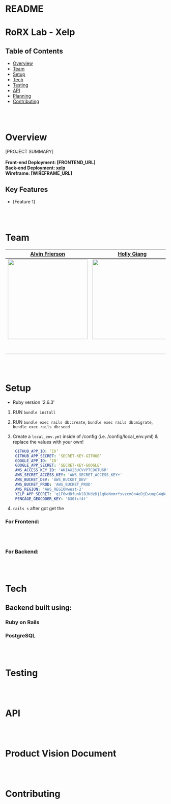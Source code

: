 # README
# RoRX Lab - Xelp

## Table of Contents

- [Overview](#Overview)
- [Team](#Team)
- [Setup](#Setup)
- [Tech](#Tech)
- [Testing](#Testing)
- [API](#API)
- [Planning](#Planning)
- [Contributing](#Contributing)

<br/>
<br/>

# Overview

[PROJECT SUMMARY] <br/><br/>
<strong>Front-end Deployment: [FRONTEND_URL]<br/>
Back-end Deployment: [xelp](https://xelp-development.herokuapp.com) <br/>
Wireframe: [WIREFRAME_URL] </strong>

## Key Features

- [Feature 1]

<br/>
<br/>

# Team

|                                      [Alvin Frierson](https://github.com/ajfrierson)                                      |                                        [Holly Giang](https://github.com/holly-g)                                         |                                     [Luis Martinez](https://github.com/luiscmartinez)                                     |                                        [Cesar Mejia](https://github.com/cesarnml)                                         |                                                                   [Brad Mortenson](https://github.com/brad-mortenson)                                                                   |                                      [Tylar Pierson](https://github.com/tylarpierson)                                      |
| :-----------------------------------------------------------------------------------------------------------------------: | :----------------------------------------------------------------------------------------------------------------------: | :-----------------------------------------------------------------------------------------------------------------------: | :-----------------------------------------------------------------------------------------------------------------------: | :-------------------------------------------------------------------------------------------------------------------------------------------------------------------------------------: | :------------------------------------------------------------------------------------------------------------------------: |
| [<img src="https://avatars2.githubusercontent.com/u/44757584?s=400&v=4" width = "250" />](https://github.com/ajfrierson)  |  [<img src="https://avatars1.githubusercontent.com/u/26711083?s=400&v=4" width = "250" />](https://github.com/holly-g)   | [<img src="https://avatars3.githubusercontent.com/u/36746854?s=400&v=4" width="250" />](https://github.com/luiscmartinez) |   [<img src="https://avatars0.githubusercontent.com/u/26180499?s=460&v=4" width="250" />](https://github.com/cesarnml)    | [<img src="https://avatars1.githubusercontent.com/u/40773193?s=400&v=4https://avatars1.githubusercontent.com/u/40773193?s=400&v=4" width = "250" />](https://github.com/brad-mortenson) | [<img src="https://avatars1.githubusercontent.com/u/22663533?s=400&v=4" width = "250" />](https://github.com/tylarpierson) |
|                  [<img src="https://github.com/favicon.ico" width="15"> ](https://github.com/ajfrierson)                  |                   [<img src="https://github.com/favicon.ico" width="15"> ](https://github.com/holly-g)                   |                [<img src="https://github.com/favicon.ico" width="15"> ](https://github.com/luiscmartinez)                 |                   [<img src="https://github.com/favicon.ico" width="15"> ](https://github.com/cesarnml)                   |                                               [<img src="https://github.com/favicon.ico" width="15"> ](https://github.com/brad-mortenson)                                               |                 [<img src="https://github.com/favicon.ico" width="15"> ](https://github.com/tylarpierson)                  |
| [ <img src="https://static.licdn.com/sc/h/al2o9zrvru7aqj8e1x2rzsrca" width="15"> ](https://www.linkedin.com/in/cesarnml/) | [<img src="https://static.licdn.com/sc/h/al2o9zrvru7aqj8e1x2rzsrca" width="15"> ](https://www.linkedin.com/in/cesarnml/) | [ <img src="https://static.licdn.com/sc/h/al2o9zrvru7aqj8e1x2rzsrca" width="15"> ](https://www.linkedin.com/in/cesarnml/) | [ <img src="https://static.licdn.com/sc/h/al2o9zrvru7aqj8e1x2rzsrca" width="15"> ](https://www.linkedin.com/in/cesarnml/) |                                [ <img src="https://static.licdn.com/sc/h/al2o9zrvru7aqj8e1x2rzsrca" width="15"> ](https://www.linkedin.com/in/cesarnml/)                                | [ <img src="https://static.licdn.com/sc/h/al2o9zrvru7aqj8e1x2rzsrca" width="15"> ](https://www.linkedin.com/in/cesarnml/)  |

<br>
<br>

# Setup
* Ruby version 
'2.6.3'
  
1. RUN `bundle install`

2. RUN `bundle exec rails db:create`, `bundle exec rails db:migrate`, `bundle exec rails db:seed`


3. Create a `local_env.yml` inside of /config (i.e. /config/local_env.yml) & replace the values with your own!

   ```yml
    GITHUB_APP_ID: ‘ID’
    GITHUB_APP_SECRET: ‘SECRET-KEY-GITHUB’
    GOOGLE_APP_ID: ‘ID'
    GOOGLE_APP_SECRET: ‘SECRET-KEY-GOOGLE'
    AWS_ACCESS_KEY_ID: 'AKIAX23UCVVPTCD6TU6R'
    AWS_SECRET_ACCESS_KEY: 'AWS_SECRET_ACCESS_KEY+'
    AWS_BUCKET_DEV: 'AWS_BUCKET_DEV'
    AWS_BUCKET_PROD: 'AWS_BUCKET_PROD'
    AWS_REGION: 'AWS_REGIONwest-2'
    YELP_APP_SECRET: 'g1F6wHDfunklBJKdzDj1qUeNomrYsvzcm8n4eDjEwuupG4qN8W4-O4kTfXHDE9iogjDqlPWKkGEWCVIuJ5qEQLZSTffAvMB2yHRSrsT-pziLSRQp4gqpvUaltq5tXXYx',
    PENCAGE_GEOCODER_KEY: '630fcf4f'
   ```

4. `rails s` after got get the 
### For Frontend:

<br/>
<br/>

### For Backend:

<br/>
<br/>

# Tech

## Backend built using:

### Ruby on Rails

### PostgreSQL

<br/>
<br/>

# Testing

<br/>
<br/>

# API

<br/>
<br/>

# Product Vision Document

<br/>
<br/>

# Contributing
